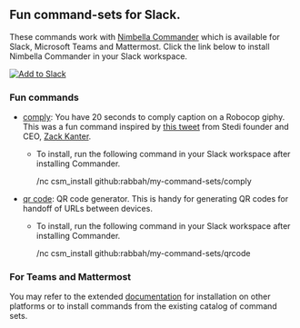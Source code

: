 ## Fun command-sets for Slack.
These commands work with [Nimbella Commander](https://nimbella.com/integrations/commander) which is available for Slack, Microsoft Teams and Mattermost. Click the link below to install Nimbella Commander in your Slack workspace.

<a href="https://nimbella.com/commander/slack/install?version=2"><img alt="Add to Slack" src="https://platform.slack-edge.com/img/add_to_slack.png" srcset="https://platform.slack-edge.com/img/add_to_slack.png 1x, https://platform.slack-edge.com/img/add_to_slack@2x.png 2x" /></a>

### Fun commands

- [comply](./comply): You have 20 seconds to comply caption on a Robocop giphy. This was a fun command inspired by [this tweet](https://twitter.com/zackkanter/status/1318222685311135747?s=20) from Stedi founder and CEO, [Zack Kanter](https://twitter.com/zackkanter).
  - To install, run the following command in your Slack workspace after installing Commander.

    /nc csm_install github:rabbah/my-command-sets/comply


- [qr code](./qrcode): QR code generator. This is handy for generating QR codes for handoff of URLs between devices.
  - To install, run the following command in your Slack workspace after installing Commander.

    /nc csm_install github:rabbah/my-command-sets/qrcode

### For Teams and Mattermost

You may refer to the extended [documentation](https://github.com/nimbella/command-sets) for installation on other platforms or to install commands from the existing catalog of command sets.
